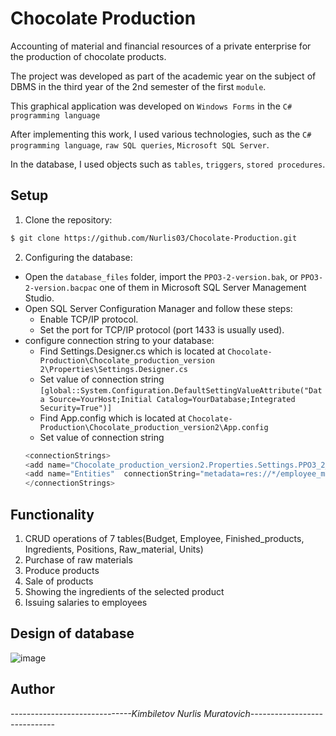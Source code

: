 # Chocolate Production
Accounting of material and financial resources of a private enterprise for the production of chocolate products.

The project was developed as part of the academic year on the subject of DBMS in the third year of the 2nd semester of the first `module`.

This graphical application was developed on `Windows Forms` in the `C# programming language`

After implementing this work, I used various technologies, such as the `C# programming language`, `raw SQL queries`, `Microsoft SQL Server`. 

In the database, I used objects such as `tables`, `triggers`, `stored procedures`. 

## Setup

1. Clone the repository:

```sh
$ git clone https://github.com/Nurlis03/Chocolate-Production.git
```

2. Configuring the database:

- Open the `database_files` folder, import the `PPO3-2-version.bak`, or `PPO3-2-version.bacpac` one of them in Microsoft SQL Server Management Studio.
- Open  SQL Server Configuration Manager and follow these steps:
    - Enable TCP/IP protocol.
    - Set the port for TCP/IP protocol (port 1433 is usually used).
- configure connection string to your database:
    - Find Settings.Designer.cs which is located at `Chocolate-Production\Chocolate_production_version 2\Properties\Settings.Designer.cs`
    - Set value of connection string `[global::System.Configuration.DefaultSettingValueAttribute("Data Source=YourHost;Initial Catalog=YourDatabase;Integrated Security=True")]`
    - Find App.config which is located at `Chocolate-Production\Chocolate_production_version2\App.config`
    - Set value of connection string 
    ```C#
    <connectionStrings>
    <add name="Chocolate_production_version2.Properties.Settings.PPO3_2_versionConnectionString" connectionString="Data Source=YourHost;Initial          Catalog=YourDatabase;Integrated Security=True" providerName="System.Data.SqlClient" />
    <add name="Entities"  connectionString="metadata=res://*/employee_model.csdl|res://*/employee_model.ssdl|res://*/employee_model.msl;provider=System.Data.SqlClient;provider connection string=&quot;data source=YourHost;initial catalog=YourDatabase;integrated security=True;MultipleActiveResultSets=True;App=EntityFramework&quot;" providerName="System.Data.EntityClient" />
  </connectionStrings>
    ```

## Functionality
1. CRUD operations of 7 tables(Budget, Employee, Finished_products, Ingredients, Positions, Raw_material, Units)
2. Purchase of raw materials
3. Produce products
4. Sale of products
5. Showing the ingredients of the selected product
6. Issuing salaries to employees

## Design of database
![image](https://github.com/Nurlis03/Chocolate-Production/assets/99631295/c3b93d15-f2b5-408a-aa5e-974d2b46e69b)
## Author 

**------------------------------Kimbiletov Nurlis Muratovich*-----------------------------*
